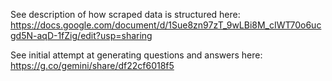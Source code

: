 See description of how scraped data is structured here: https://docs.google.com/document/d/1Sue8zn97zT_9wLBi8M_cIWT70o6ucgd5N-aqD-1fZig/edit?usp=sharing

See initial attempt at generating questions and answers here: https://g.co/gemini/share/df22cf6018f5
